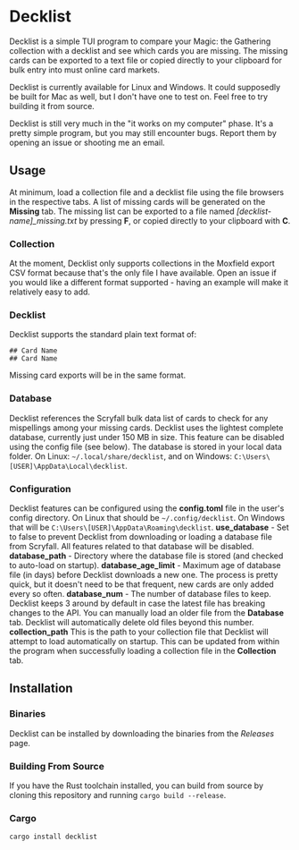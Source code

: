 # Decklist
Decklist is a simple TUI program to compare your Magic: the Gathering collection with a decklist and see which cards you are missing.  The missing cards can be exported to a text file or copied directly to your clipboard for bulk entry into must online card markets.

Decklist is currently available for Linux and Windows.  It could supposedly be built for Mac as well, but I don't have one to test on.  Feel free to try building it from source.

Decklist is still very much in the "it works on my computer" phase.  It's a pretty simple program, but you may still encounter bugs.  Report them by opening an issue or shooting me an email.

## Usage
At minimum, load a collection file and a decklist file using the file browsers in the respective tabs.  A list of missing cards will be generated on the **Missing** tab.  The missing list can be exported to a file named *[decklist-name]_missing.txt* by pressing **F**, or copied directly to your clipboard with **C**.

### Collection
At the moment, Decklist only supports collections in the Moxfield export CSV format because that's the only file I have available.  Open an issue if you would like a different format supported - having an example will make it relatively easy to add.

### Decklist
Decklist supports the standard plain text format of:
```
## Card Name
## Card Name
```
Missing card exports will be in the same format.

### Database
Decklist references the Scryfall bulk data list of cards to check for any mispellings among your missing cards.  Decklist uses the lightest complete database, currently just under 150 MB in size.  This feature can be disabled using the config file (see below).  The database is stored in your local data folder.  On Linux: `~/.local/share/decklist`, and on Windows: `C:\Users\[USER]\AppData\Local\decklist`.

### Configuration
Decklist features can be configured using the **config.toml** file in the user's config directory.  On Linux that should be `~/.config/decklist`.  On Windows that will be `C:\Users\[USER]\AppData\Roaming\decklist`.
**use_database** - Set to false to prevent Decklist from downloading or loading a database file from Scryfall.  All features related to that database will be disabled.
**database_path** - Directory where the database file is stored (and checked to auto-load on startup).
**database_age_limit** - Maximum age of database file (in days) before Decklist downloads a new one.  The process is pretty quick, but it doesn't need to be that frequent, new cards are only added every so often.
**database_num** - The number of database files to keep.  Decklist keeps 3 around by default in case the latest file has breaking changes to the API.  You can manually load an older file from the **Database** tab.  Decklist will automatically delete old files beyond this number.
**collection_path** This is the path to your collection file that Decklist will attempt to load automatically on startup.  This can be updated from within the program when successfully loading a collection file in the **Collection** tab.

## Installation
### Binaries
Decklist can be installed by downloading the binaries from the *Releases* page.
### Building From Source
If you have the Rust toolchain installed, you can build from source by cloning this repository and running `cargo build --release`.
### Cargo
`cargo install decklist`
